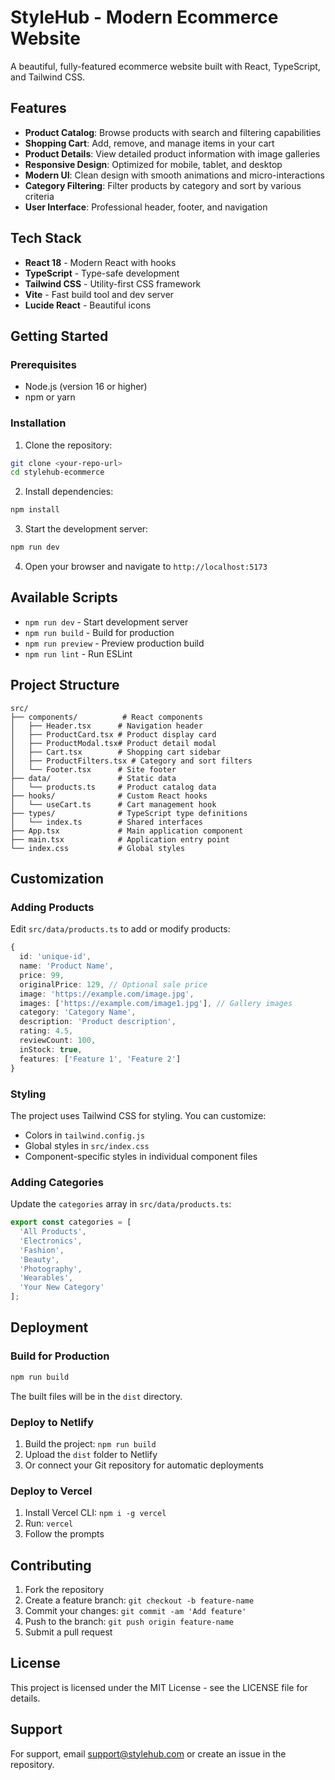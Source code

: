# StyleHub - Modern Ecommerce Website

A beautiful, fully-featured ecommerce website built with React, TypeScript, and Tailwind CSS.

## Features

- **Product Catalog**: Browse products with search and filtering capabilities
- **Shopping Cart**: Add, remove, and manage items in your cart
- **Product Details**: View detailed product information with image galleries
- **Responsive Design**: Optimized for mobile, tablet, and desktop
- **Modern UI**: Clean design with smooth animations and micro-interactions
- **Category Filtering**: Filter products by category and sort by various criteria
- **User Interface**: Professional header, footer, and navigation

## Tech Stack

- **React 18** - Modern React with hooks
- **TypeScript** - Type-safe development
- **Tailwind CSS** - Utility-first CSS framework
- **Vite** - Fast build tool and dev server
- **Lucide React** - Beautiful icons

## Getting Started

### Prerequisites

- Node.js (version 16 or higher)
- npm or yarn

### Installation

1. Clone the repository:
```bash
git clone <your-repo-url>
cd stylehub-ecommerce
```

2. Install dependencies:
```bash
npm install
```

3. Start the development server:
```bash
npm run dev
```

4. Open your browser and navigate to `http://localhost:5173`

## Available Scripts

- `npm run dev` - Start development server
- `npm run build` - Build for production
- `npm run preview` - Preview production build
- `npm run lint` - Run ESLint

## Project Structure

```
src/
├── components/          # React components
│   ├── Header.tsx      # Navigation header
│   ├── ProductCard.tsx # Product display card
│   ├── ProductModal.tsx# Product detail modal
│   ├── Cart.tsx        # Shopping cart sidebar
│   ├── ProductFilters.tsx # Category and sort filters
│   └── Footer.tsx      # Site footer
├── data/               # Static data
│   └── products.ts     # Product catalog data
├── hooks/              # Custom React hooks
│   └── useCart.ts      # Cart management hook
├── types/              # TypeScript type definitions
│   └── index.ts        # Shared interfaces
├── App.tsx             # Main application component
├── main.tsx            # Application entry point
└── index.css           # Global styles
```

## Customization

### Adding Products

Edit `src/data/products.ts` to add or modify products:

```typescript
{
  id: 'unique-id',
  name: 'Product Name',
  price: 99,
  originalPrice: 129, // Optional sale price
  image: 'https://example.com/image.jpg',
  images: ['https://example.com/image1.jpg'], // Gallery images
  category: 'Category Name',
  description: 'Product description',
  rating: 4.5,
  reviewCount: 100,
  inStock: true,
  features: ['Feature 1', 'Feature 2']
}
```

### Styling

The project uses Tailwind CSS for styling. You can customize:

- Colors in `tailwind.config.js`
- Global styles in `src/index.css`
- Component-specific styles in individual component files

### Adding Categories

Update the `categories` array in `src/data/products.ts`:

```typescript
export const categories = [
  'All Products',
  'Electronics',
  'Fashion',
  'Beauty',
  'Photography',
  'Wearables',
  'Your New Category'
];
```

## Deployment

### Build for Production

```bash
npm run build
```

The built files will be in the `dist` directory.

### Deploy to Netlify

1. Build the project: `npm run build`
2. Upload the `dist` folder to Netlify
3. Or connect your Git repository for automatic deployments

### Deploy to Vercel

1. Install Vercel CLI: `npm i -g vercel`
2. Run: `vercel`
3. Follow the prompts

## Contributing

1. Fork the repository
2. Create a feature branch: `git checkout -b feature-name`
3. Commit your changes: `git commit -am 'Add feature'`
4. Push to the branch: `git push origin feature-name`
5. Submit a pull request

## License

This project is licensed under the MIT License - see the LICENSE file for details.

## Support

For support, email support@stylehub.com or create an issue in the repository.